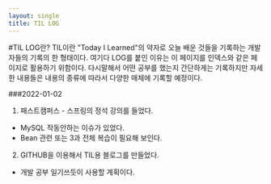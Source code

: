 ```yaml
---
layout: single
title: TIL LOG
---
```


#TIL LOG란?
TIL이란 "Today I Learned"의 약자로 오늘 배운 것들을 기록하는 개발자들의 기록의 한 형태이다. 여기다 LOG를 붙인 이유는 이 페이지를 인덱스와 같은 페이지로 활용하기 위함이다. 다시말해서 어떤 공부를 했는지 간단하게는 기록하지만 자세한 내용들은 내용의 종류에 따라서 다양한 매체에 기록할 예정이다.

###2022-01-02
1. 패스트캠퍼스 - 스프링의 정석 강의를 들었다.
  - MySQL 작동안하는 이슈가 있었다.
  - Bean 관련 또는 3과 전체 복습이 필요해 보인다.

2. GITHUB을 이용해서 TIL용 블로그를 만들었다.
  - 개발 공부 일기쓰듯이 사용할 계획이다.

